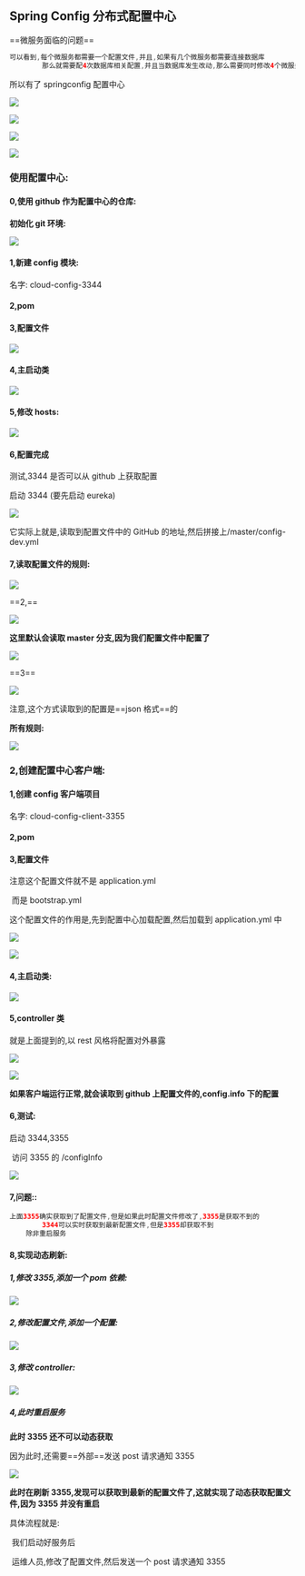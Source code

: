 ## Spring Config 分布式配置中心

==微服务面临的问题==

```java
可以看到,每个微服务都需要一个配置文件,并且,如果有几个微服务都需要连接数据库
		那么就需要配4次数据库相关配置,并且当数据库发生改动,那么需要同时修改4个微服务的配置文件才可以
```

所以有了 springconfig 配置中心

![](https://fltrp-dera.oss-cn-hangzhou.aliyuncs.com/spring-cloud/pic/springconfig的1.png)

![](https://fltrp-dera.oss-cn-hangzhou.aliyuncs.com/spring-cloud/pic/springconfig的2.png)

![](https://fltrp-dera.oss-cn-hangzhou.aliyuncs.com/spring-cloud/pic/springconfig的3.png)

![](https://fltrp-dera.oss-cn-hangzhou.aliyuncs.com/spring-cloud/pic/springconfig的4.png)

### 使用配置中心:

#### 0,使用 github 作为配置中心的仓库:

**初始化 git 环境:**

![](https://fltrp-dera.oss-cn-hangzhou.aliyuncs.com/spring-cloud/pic/springconfig的5.png)

#### 1,新建 config 模块:

名字: cloud-config-3344

#### 2,pom

#### 3,配置文件

![](https://fltrp-dera.oss-cn-hangzhou.aliyuncs.com/spring-cloud/pic/springconfig的6.png)

#### 4,主启动类

![](https://fltrp-dera.oss-cn-hangzhou.aliyuncs.com/spring-cloud/pic/springconfig的7.png)

#### 5,修改 hosts:

![](https://fltrp-dera.oss-cn-hangzhou.aliyuncs.com/spring-cloud/pic/springconfig的8.png)

#### 6,配置完成

测试,3344 是否可以从 github 上获取配置

启动 3344 (要先启动 eureka)

![](https://fltrp-dera.oss-cn-hangzhou.aliyuncs.com/spring-cloud/pic/springconfig的9.png)

它实际上就是,读取到配置文件中的 GitHub 的地址,然后拼接上/master/config-dev.yml

#### 7,读取配置文件的规则:

![](https://fltrp-dera.oss-cn-hangzhou.aliyuncs.com/spring-cloud/pic/springconfig的10.png)

==2,==

![](https://fltrp-dera.oss-cn-hangzhou.aliyuncs.com/spring-cloud/pic/springconfig的11.png)

**这里默认会读取 master 分支,因为我们配置文件中配置了**

![](https://fltrp-dera.oss-cn-hangzhou.aliyuncs.com/spring-cloud/pic/springconfig的12.png)

==3==

![](https://fltrp-dera.oss-cn-hangzhou.aliyuncs.com/spring-cloud/pic/springconfig的13.png)

注意,这个方式读取到的配置是==json 格式==的

**所有规则:**

![](https://fltrp-dera.oss-cn-hangzhou.aliyuncs.com/spring-cloud/pic/springconfig的14.png)

### 2,创建配置中心客户端:

#### 1,创建 config 客户端项目

名字: cloud-config-client-3355

#### 2,pom

#### 3,配置文件

注意这个配置文件就不是 application.yml

​ 而是 bootstrap.yml

这个配置文件的作用是,先到配置中心加载配置,然后加载到 application.yml 中

![](https://fltrp-dera.oss-cn-hangzhou.aliyuncs.com/spring-cloud/pic/springconfig的15.png)

![](https://fltrp-dera.oss-cn-hangzhou.aliyuncs.com/spring-cloud/pic/springconfig的16.png)

#### 4,主启动类:

![](https://fltrp-dera.oss-cn-hangzhou.aliyuncs.com/spring-cloud/pic/springconfig的17.png)

#### 5,controller 类

就是上面提到的,以 rest 风格将配置对外暴露

![](https://fltrp-dera.oss-cn-hangzhou.aliyuncs.com/spring-cloud/pic/springconfig的18.png)

![](https://fltrp-dera.oss-cn-hangzhou.aliyuncs.com/spring-cloud/pic/springconfig的19.png)

**如果客户端运行正常,就会读取到 github 上配置文件的,config.info 下的配置**

#### 6,测试:

启动 3344,3355

​ 访问 3355 的 /configInfo

![](https://fltrp-dera.oss-cn-hangzhou.aliyuncs.com/spring-cloud/pic/springconfig的21.png)

#### 7,问题::

```java
上面3355确实获取到了配置文件,但是如果此时配置文件修改了,3355是获取不到的
		3344可以实时获取到最新配置文件,但是3355却获取不到
  	除非重启服务
```

#### **8,实现动态刷新:**

##### 1,修改 3355,添加一个 pom 依赖:

![](https://fltrp-dera.oss-cn-hangzhou.aliyuncs.com/spring-cloud/pic/springconfig的22.png)

##### 2,修改配置文件,添加一个配置:

![](https://fltrp-dera.oss-cn-hangzhou.aliyuncs.com/spring-cloud/pic/springconfig的23.png)

##### 3,修改 controller:

![](https://fltrp-dera.oss-cn-hangzhou.aliyuncs.com/spring-cloud/pic/springconfig的24.png)

##### 4,此时重启服务

**此时 3355 还不可以动态获取**

因为此时,还需要==外部==发送 post 请求通知 3355

![](https://fltrp-dera.oss-cn-hangzhou.aliyuncs.com/spring-cloud/pic/springconfig的25.png)

**此时在刷新 3355,发现可以获取到最新的配置文件了,这就实现了动态获取配置文件,因为 3355 并没有重启**

具体流程就是:

​ 我们启动好服务后

​ 运维人员,修改了配置文件,然后发送一个 post 请求通知 3355
